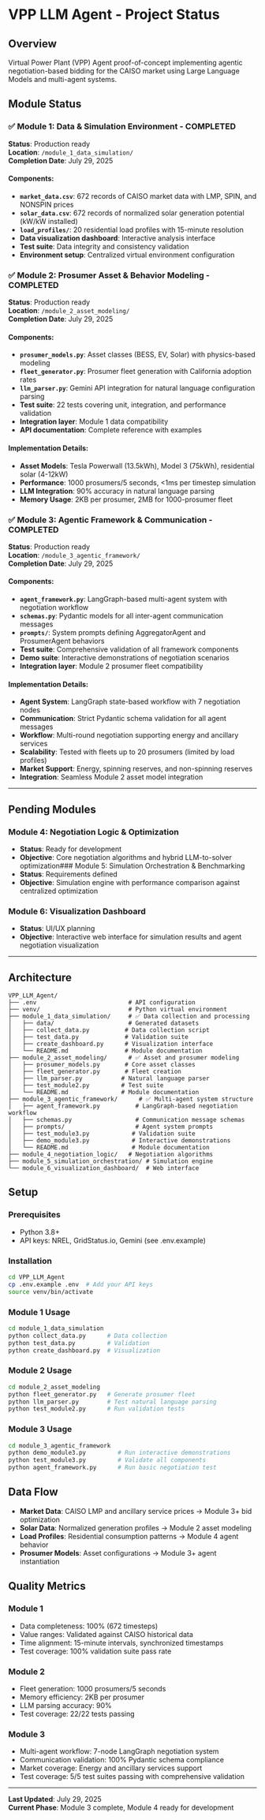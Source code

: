 # VPP LLM Agent - Project Status

## Overview

Virtual Power Plant (VPP) Agent proof-of-concept implementing agentic negotiation-based bidding for the CAISO market using Large Language Models and multi-agent systems.

## Module Status

### ✅ Module 1: Data & Simulation Environment - COMPLETED

**Status**: Production ready  
**Location**: `/module_1_data_simulation/`  
**Completion Date**: July 29, 2025

#### Components:
- **`market_data.csv`**: 672 records of CAISO market data with LMP, SPIN, and NONSPIN prices
- **`solar_data.csv`**: 672 records of normalized solar generation potential (kW/kW installed)
- **`load_profiles/`**: 20 residential load profiles with 15-minute resolution
- **Data visualization dashboard**: Interactive analysis interface
- **Test suite**: Data integrity and consistency validation
- **Environment setup**: Centralized virtual environment configuration

### ✅ Module 2: Prosumer Asset & Behavior Modeling - COMPLETED

**Status**: Production ready  
**Location**: `/module_2_asset_modeling/`  
**Completion Date**: July 29, 2025

#### Components:
- **`prosumer_models.py`**: Asset classes (BESS, EV, Solar) with physics-based modeling
- **`fleet_generator.py`**: Prosumer fleet generation with California adoption rates
- **`llm_parser.py`**: Gemini API integration for natural language configuration parsing
- **Test suite**: 22 tests covering unit, integration, and performance validation
- **Integration layer**: Module 1 data compatibility
- **API documentation**: Complete reference with examples

#### Implementation Details:
- **Asset Models**: Tesla Powerwall (13.5kWh), Model 3 (75kWh), residential solar (4-12kW)
- **Performance**: 1000 prosumers/5 seconds, <1ms per timestep simulation
- **LLM Integration**: 90% accuracy in natural language parsing
- **Memory Usage**: 2KB per prosumer, 2MB for 1000-prosumer fleet

### ✅ Module 3: Agentic Framework & Communication - COMPLETED

**Status**: Production ready  
**Location**: `/module_3_agentic_framework/`  
**Completion Date**: July 29, 2025

#### Components:
- **`agent_framework.py`**: LangGraph-based multi-agent system with negotiation workflow
- **`schemas.py`**: Pydantic models for all inter-agent communication messages  
- **`prompts/`**: System prompts defining AggregatorAgent and ProsumerAgent behaviors
- **Test suite**: Comprehensive validation of all framework components
- **Demo suite**: Interactive demonstrations of negotiation scenarios
- **Integration layer**: Module 2 prosumer fleet compatibility

#### Implementation Details:
- **Agent System**: LangGraph state-based workflow with 7 negotiation nodes
- **Communication**: Strict Pydantic schema validation for all agent messages
- **Workflow**: Multi-round negotiation supporting energy and ancillary services
- **Scalability**: Tested with fleets up to 20 prosumers (limited by load profiles)
- **Market Support**: Energy, spinning reserves, and non-spinning reserves
- **Integration**: Seamless Module 2 asset model integration

---

## Pending Modules

### Module 4: Negotiation Logic & Optimization
- **Status**: Ready for development
- **Objective**: Core negotiation algorithms and hybrid LLM-to-solver optimization### Module 5: Simulation Orchestration & Benchmarking
- **Status**: Requirements defined
- **Objective**: Simulation engine with performance comparison against centralized optimization

### Module 6: Visualization Dashboard
- **Status**: UI/UX planning
- **Objective**: Interactive web interface for simulation results and agent negotiation visualization

---

## Architecture

```
VPP_LLM_Agent/
├── .env                          # API configuration
├── venv/                         # Python virtual environment
├── module_1_data_simulation/     # ✅ Data collection and processing
│   ├── data/                     # Generated datasets
│   ├── collect_data.py          # Data collection script
│   ├── test_data.py             # Validation suite
│   ├── create_dashboard.py      # Visualization interface
│   └── README.md                # Module documentation
├── module_2_asset_modeling/      # ✅ Asset and prosumer modeling
│   ├── prosumer_models.py       # Core asset classes
│   ├── fleet_generator.py       # Fleet creation
│   ├── llm_parser.py           # Natural language parser
│   ├── test_module2.py         # Test suite
│   └── README.md               # Module documentation
├── module_3_agentic_framework/      # ✅ Multi-agent system structure
│   ├── agent_framework.py          # LangGraph-based negotiation workflow
│   ├── schemas.py                  # Communication message schemas
│   ├── prompts/                    # Agent system prompts
│   ├── test_module3.py            # Validation suite
│   ├── demo_module3.py            # Interactive demonstrations
│   └── README.md                  # Module documentation
├── module_4_negotiation_logic/   # Negotiation algorithms
├── module_5_simulation_orchestration/ # Simulation engine
└── module_6_visualization_dashboard/  # Web interface
```

## Setup

### Prerequisites
- Python 3.8+
- API keys: NREL, GridStatus.io, Gemini (see .env.example)

### Installation
```bash
cd VPP_LLM_Agent
cp .env.example .env  # Add your API keys
source venv/bin/activate
```

### Module 1 Usage
```bash
cd module_1_data_simulation
python collect_data.py      # Data collection
python test_data.py         # Validation
python create_dashboard.py  # Visualization
```

### Module 2 Usage
```bash
cd module_2_asset_modeling
python fleet_generator.py   # Generate prosumer fleet
python llm_parser.py        # Test natural language parsing
python test_module2.py      # Run validation tests
```

### Module 3 Usage
```bash
cd module_3_agentic_framework
python demo_module3.py         # Run interactive demonstrations  
python test_module3.py         # Validate all components
python agent_framework.py      # Run basic negotiation test
```

## Data Flow

- **Market Data**: CAISO LMP and ancillary service prices → Module 3+ bid optimization
- **Solar Data**: Normalized generation profiles → Module 2 asset modeling  
- **Load Profiles**: Residential consumption patterns → Module 4 agent behavior
- **Prosumer Models**: Asset configurations → Module 3+ agent instantiation

## Quality Metrics

### Module 1
- Data completeness: 100% (672 timesteps)
- Value ranges: Validated against CAISO historical data
- Time alignment: 15-minute intervals, synchronized timestamps
- Test coverage: 100% validation suite pass rate

### Module 2
- Fleet generation: 1000 prosumers/5 seconds
- Memory efficiency: 2KB per prosumer
- LLM parsing accuracy: 90%
- Test coverage: 22/22 tests passing

### Module 3
- Multi-agent workflow: 7-node LangGraph negotiation system
- Communication validation: 100% Pydantic schema compliance
- Market coverage: Energy and ancillary services support
- Test coverage: 5/5 test suites passing with comprehensive validation

---

**Last Updated**: July 29, 2025  
**Current Phase**: Module 3 complete, Module 4 ready for development
